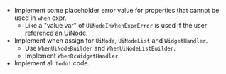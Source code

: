 * Implement some placeholder error value for properties that cannot be used in `when` expr.
    - Like a "value var" of `UiNodeInWhenExprError` is used if the user reference an UiNode.
* Implement when assign for `UiNode`, `UiNodeList` and `WidgetHandler`.
    - Use `WhenUiNodeBuilder` and `WhenUiNodeListBuilder`.
    - Implement `WhenRcWidgetHandler`.
* Implement all `todo!` code.